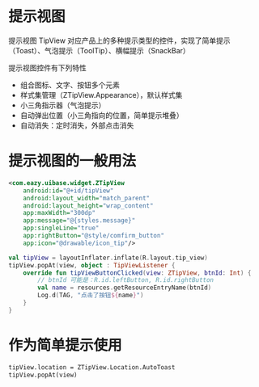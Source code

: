 # 提示视图
提示视图 TipView 对应产品上的多种提示类型的控件，实现了简单提示（Toast）、气泡提示（ToolTip）、横幅提示（SnackBar）

提示视图控件有下列特性
- 组合图标、文字、按钮多个元素
- 样式集管理（ZTipView.Appearance），默认样式集
- 小三角指示器（气泡提示）
- 自动弹出位置（小三角指向的位置，简单提示堆叠）
- 自动消失：定时消失，外部点击消失

# 提示视图的一般用法
``` xml
<com.eazy.uibase.widget.ZTipView
    android:id="@+id/tipView"
    android:layout_width="match_parent"
    android:layout_height="wrap_content"
    app:maxWidth="300dp"
    app:message="@{styles.message}"
    app:singleLine="true"
    app:rightButton="@style/comfirm_button"
    app:icon="@drawable/icon_tip"/>
```
``` kotlin
val tipView = layoutInflater.inflate(R.layout.tip_view)
tipView.popAt(view, object : TipViewListener {
    override fun tipViewButtonClicked(view: ZTipView, btnId: Int) {
        // btnId 可能是：R.id.leftButton, R.id.rightButton
        val name = resources.getResourceEntryName(btnId)
        Log.d(TAG, "点击了按钮${name}")
    }
}
```

# 作为简单提示使用
``` xml
tipView.location = ZTipView.Location.AutoToast
tipView.popAt(view)
```